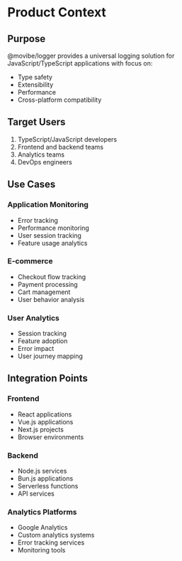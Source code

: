 # Product Context

## Purpose
@movibe/logger provides a universal logging solution for JavaScript/TypeScript applications with focus on:
- Type safety
- Extensibility
- Performance
- Cross-platform compatibility

## Target Users
1. TypeScript/JavaScript developers
2. Frontend and backend teams
3. Analytics teams
4. DevOps engineers

## Use Cases

### Application Monitoring
- Error tracking
- Performance monitoring
- User session tracking
- Feature usage analytics

### E-commerce
- Checkout flow tracking
- Payment processing
- Cart management
- User behavior analysis

### User Analytics
- Session tracking
- Feature adoption
- Error impact
- User journey mapping

## Integration Points

### Frontend
- React applications
- Vue.js applications
- Next.js projects
- Browser environments

### Backend
- Node.js services
- Bun.js applications
- Serverless functions
- API services

### Analytics Platforms
- Google Analytics
- Custom analytics systems
- Error tracking services
- Monitoring tools